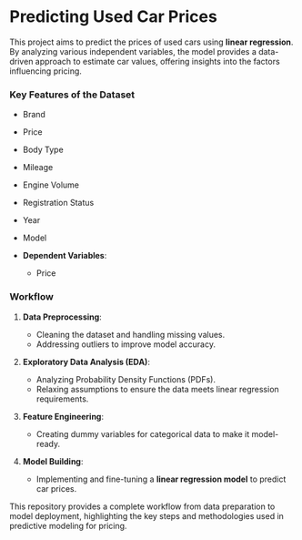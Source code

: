 # Predicting Used Car Prices  

This project aims to predict the prices of used cars using **linear regression**. By analyzing various independent variables, the model provides a data-driven approach to estimate car values, offering insights into the factors influencing pricing.  

### Key Features of the Dataset  
  - Brand  
  - Price  
  - Body Type  
  - Mileage  
  - Engine Volume  
  - Registration Status  
  - Year  
  - Model

- **Dependent Variables**:
  - Price
  

### Workflow  
1. **Data Preprocessing**:  
   - Cleaning the dataset and handling missing values.  
   - Addressing outliers to improve model accuracy.  

2. **Exploratory Data Analysis (EDA)**:  
   - Analyzing Probability Density Functions (PDFs).  
   - Relaxing assumptions to ensure the data meets linear regression requirements.  

3. **Feature Engineering**:  
   - Creating dummy variables for categorical data to make it model-ready.  

4. **Model Building**:  
   - Implementing and fine-tuning a **linear regression model** to predict car prices.  

This repository provides a complete workflow from data preparation to model deployment, highlighting the key steps and methodologies used in predictive modeling for pricing.  
